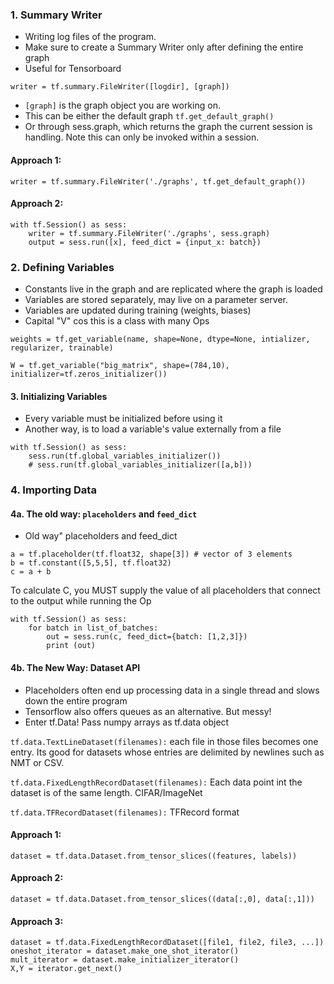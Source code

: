 ### 1. Summary Writer

- Writing log files of the program.
- Make sure to create a Summary Writer only after defining the
  entire graph
- Useful for Tensorboard

```writer = tf.summary.FileWriter([logdir], [graph])```

- ```[graph]``` is the graph object you are working on. 
- This can be either the default graph ```tf.get_default_graph()```
- Or through sess.graph, which returns the graph the current session is handling. 
  Note this can only be invoked within a session. 

#### Approach 1:
```writer = tf.summary.FileWriter('./graphs', tf.get_default_graph())```

#### Approach 2:
```
with tf.Session() as sess:
	writer = tf.summary.FileWriter('./graphs', sess.graph)
	output = sess.run([x], feed_dict = {input_x: batch})
```

### 2. Defining Variables
- Constants live in the graph and are replicated where the
  graph is loaded
- Variables are stored separately, may live on a parameter server.
- Variables are updated during training (weights, biases)
- Capital "V" cos this is a class with many Ops

```weights = tf.get_variable(name, shape=None, dtype=None, intializer, regularizer, trainable)```

```W = tf.get_variable("big_matrix", shape=(784,10), initializer=tf.zeros_initializer())```

#### 3. Initializing Variables
- Every variable must be initialized before using it
- Another way, is to load a variable's value externally
  from a file
```
with tf.Session() as sess:
	sess.run(tf.global_variables_initializer())
	# sess.run(tf.global_variables_initializer([a,b]))
```
### 4. Importing Data

#### 4a. The old way: ```placeholders``` and ```feed_dict```
- Old way" placeholders and feed_dict
```
a = tf.placeholder(tf.float32, shape[3]) # vector of 3 elements
b = tf.constant([5,5,5], tf.float32)
c = a + b
```
To calculate C, you MUST supply the value of all placeholders that connect to the output while running the Op 

```
with tf.Session() as sess:
	for batch in list_of_batches:
		out = sess.run(c, feed_dict={batch: [1,2,3]})
		print (out)
```
#### 4b. The New Way: Dataset API
- Placeholders often end up processing data in a single thread
  and slows down the entire program
- Tensorflow also offers queues as an alternative. But messy!
- Enter tf.Data! Pass numpy arrays as tf.data object

```tf.data.TextLineDataset(filenames):``` each file in those files becomes one entry. Its good for datasets whose entries are delimited by newlines such as NMT or CSV. 

```tf.data.FixedLengthRecordDataset(filenames):``` Each data point int the dataset is of the same length. CIFAR/ImageNet

```tf.data.TFRecordDataset(filenames):``` TFRecord format

#### Approach 1:
```
dataset = tf.data.Dataset.from_tensor_slices((features, labels))
```
#### Approach 2:
```
dataset = tf.data.Dataset.from_tensor_slices((data[:,0], data[:,1]))
```
#### Approach 3:
```
dataset = tf.data.FixedLengthRecordDataset([file1, file2, file3, ...])
oneshot_iterator = dataset.make_one_shot_iterator()
mult_iterator = dataset.make_initializer_iterator()
X,Y = iterator.get_next() 
```
